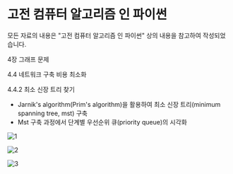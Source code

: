# 고전 컴퓨터 알고리즘 인 파이썬

모든 자료의 내용은 "고전 컴퓨터 알고리즘 인 파이썬" 상의 내용을 참고하여 작성되었습니다.

4장 그래프 문제

4.4 네트워크 구축 비용 최소화

4.4.2 최소 신장 트리 찾기

- Jarnik's algorithm(Prim's algorithm)을 활용하여 최소 신장 트리(minimum spanning tree, mst) 구축
- Mst 구축 과정에서 단계별 우선순위 큐(priority queue)의 시각화

![1](https://user-images.githubusercontent.com/83524779/163739250-1c26cab4-7fdb-4f39-9550-7007968a7983.png)

![2](https://user-images.githubusercontent.com/83524779/163739252-52657c5a-b2b3-4614-8548-53b9c50be089.png)

![3](https://user-images.githubusercontent.com/83524779/163739253-5b7b670f-2c99-400c-b93b-85a8bd95ac58.png)
